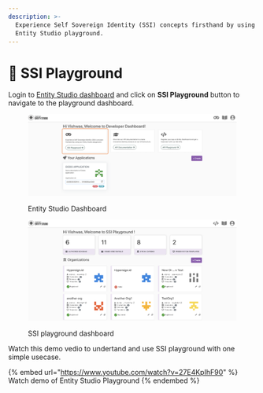 ```yaml
---
description: >-
  Experience Self Sovereign Identity (SSI) concepts firsthand by using our
  Entity Studio playground.
---
```


# 🏑 SSI Playground

Login to [Entity Studio dashboard](https://entity.hypersign.id/) and click on **SSI Playground** button to navigate to the playground dashboard.

<figure><img src="../.gitbook/assets/image (23).png" alt=""><figcaption><p>Entity Studio Dashboard</p></figcaption></figure>

<figure><img src="../.gitbook/assets/image (25).png" alt=""><figcaption><p>SSI playground dashboard</p></figcaption></figure>

Watch this demo vedio to undertand and use SSI playground with one simple usecase.&#x20;

{% embed url="https://www.youtube.com/watch?v=27E4KpIhF90" %}
Watch demo of Entity Studio Playground
{% endembed %}
